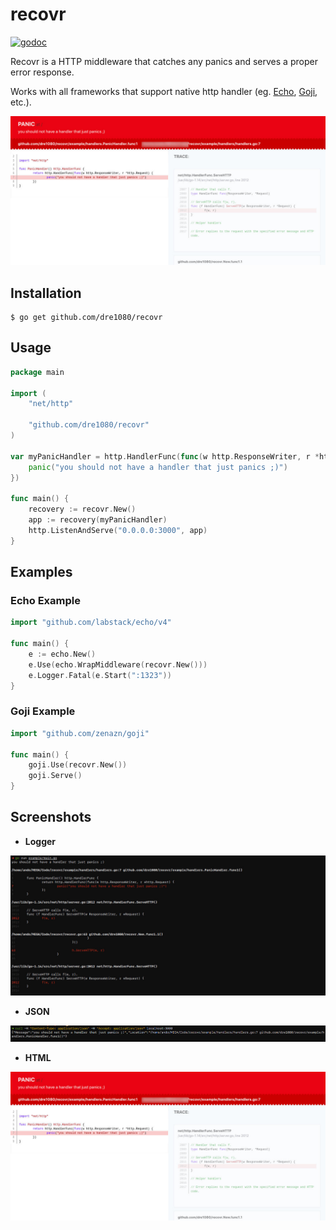 # recovr

[![godoc](http://img.shields.io/badge/godoc-reference-blue.svg?style=flat)](https://pkg.go.dev/github.com/dre1080/recovr)

Recovr is a HTTP middleware that catches any panics and serves a proper error response.

Works with all frameworks that support native http handler (eg. [Echo](https://github.com/labstack/echo), [Goji](https://github.com/zenazn/goji), etc.).

![HTML](./images/html.jpg)

## Installation

```
$ go get github.com/dre1080/recovr
```

## Usage

```go
package main

import (
    "net/http"

    "github.com/dre1080/recovr"
)

var myPanicHandler = http.HandlerFunc(func(w http.ResponseWriter, r *http.Request) {
    panic("you should not have a handler that just panics ;)")
})

func main() {
    recovery := recovr.New()
    app := recovery(myPanicHandler)
    http.ListenAndServe("0.0.0.0:3000", app)
}
```

## Examples

### Echo Example

```go
import "github.com/labstack/echo/v4"

func main() {
    e := echo.New()
    e.Use(echo.WrapMiddleware(recovr.New()))
    e.Logger.Fatal(e.Start(":1323"))
}
```

### Goji Example

```go
import "github.com/zenazn/goji"

func main() {
    goji.Use(recovr.New())
    goji.Serve()
}
```

## Screenshots

- **Logger**

![Logger](./images/logger.jpg)

- **JSON**

![JSON](./images/json.jpg)

- **HTML**

![HTML](./images/html.jpg)
